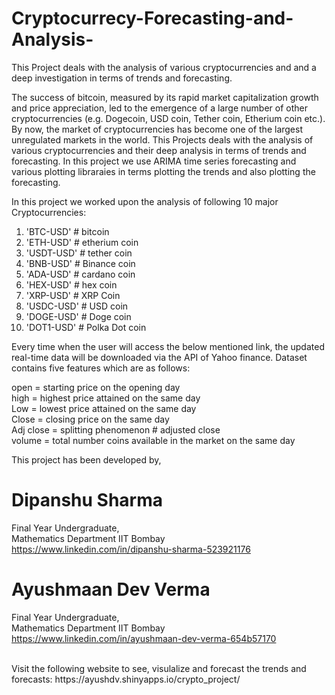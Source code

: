 # Cryptocurrecy-Forecasting-and-Analysis-
This Project deals with the analysis of various cryptocurrencies and and a deep investigation in terms of trends and forecasting. 

The success of bitcoin, measured by its rapid market capitalization growth and price appreciation, led to the emergence of a large number of other cryptocurrencies (e.g. Dogecoin, USD coin, Tether coin, Etherium coin etc.). By now, the market of cryptocurrencies has become one of the largest unregulated markets in the world. This Projects deals with the analysis of various cryptocurrencies and their deep analysis in terms of trends and forecasting. In this project we use ARIMA time series forecasting and various plotting libraraies in terms plotting the trends and also plotting the forecasting.

In this project we worked upon the analysis of following 10 major Cryptocurrencies:<br/>

1. 'BTC-USD' # bitcoin <br/>
2. 'ETH-USD' # etherium coin <br/>
3. 'USDT-USD' # tether coin <br/>
4. 'BNB-USD' # Binance coin <br/>
5. 'ADA-USD' # cardano coin <br/>
6. 'HEX-USD' # hex coin  <br/>
7. 'XRP-USD' # XRP Coin <br/>
8. 'USDC-USD' #  USD coin <br/>
9. 'DOGE-USD' # Doge coin <br/>
10. 'DOT1-USD' # Polka Dot coin <br/>

Every time when the user will access the below mentioned link, the updated real-time data will be downloaded via the API of Yahoo finance. Dataset contains five features which are as follows: <br/>

open = starting price on the opening day  <br/>
high  = highest price attained on the same day <br/>
Low = lowest price attained on the same day <br/>
Close = closing price on the same day <br/>
Adj close  = splitting phenomenon # adjusted close <br/>
volume  = total number coins available in the market on the same day <br/>

This project has been developed by, <br/>

# Dipanshu Sharma 
Final Year Undergraduate, <br/>
Mathematics Department IIT Bombay <br/>
https://www.linkedin.com/in/dipanshu-sharma-523921176 <br/>

# Ayushmaan Dev Verma 
Final Year Undergraduate, <br/>
Mathematics Department IIT Bombay <br/>
https://www.linkedin.com/in/ayushmaan-dev-verma-654b57170 <br/>

<br/>
Visit the following website to see, visulalize and forecast the trends and forecasts: https://ayushdv.shinyapps.io/crypto_project/
